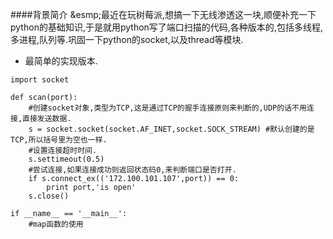 ####背景简介
&esmp;最近在玩树莓派,想搞一下无线渗透这一块,顺便补充一下python的基础知识,于是就用python写了端口扫描的代码,各种版本的,包括多线程,多进程,队列等.巩固一下python的socket,以及thread等模块.

* 最简单的实现版本.

```
import socket

def scan(port):
	#创建socket对象,类型为TCP,这是通过TCP的握手连接原则来判断的,UDP的话不用连接,直接发送数据.
	s = socket.socket(socket.AF_INET,socket.SOCK_STREAM) #默认创建的是TCP,所以括号里为空也一样.
	#设置连接超时时间.
	s.settimeout(0.5)
	#尝试连接,如果连接成功则返回状态码0,来判断端口是否打开.
	if s.connect_ex(('172.100.101.107',port)) == 0:
		print port,'is open'
	s.close()

if __name__ == '__main__':
	#map函数的使用
